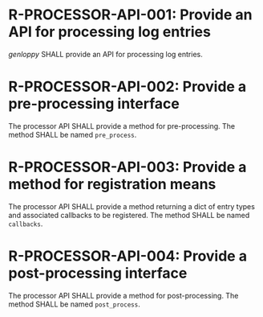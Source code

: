 # R-PROCESSOR-API-001: Provide an API for processing log entries #
*genloppy* SHALL provide an API for processing log entries.

# R-PROCESSOR-API-002: Provide a pre-processing interface #
The processor API SHALL provide a method for pre-processing. The method SHALL be named `pre_process`.

# R-PROCESSOR-API-003: Provide a method for registration means #
The processor API SHALL provide a method returning a dict of entry types and associated callbacks to be registered.
The method SHALL be named `callbacks`.

# R-PROCESSOR-API-004: Provide a post-processing interface #
The processor API SHALL provide a method for post-processing. The method SHALL be named `post_process`.
